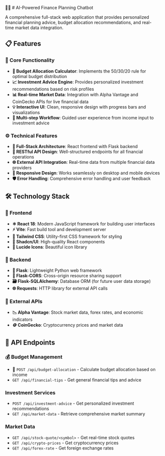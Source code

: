 🤖💸 # AI-Powered Finance Planning Chatbot

A comprehensive full-stack web application that provides personalized financial planning advice, budget allocation recommendations, and real-time market data integration.

## 📋 Features

### 🧠 Core Functionality
- **🧮 Budget Allocation Calculator**: Implements the 50/30/20 rule for optimal budget distribution
- **📈 Investment Advice Engine**: Provides personalized investment recommendations based on risk profiles
- **📊 Real-time Market Data**: Integration with Alpha Vantage and CoinGecko APIs for live financial data
- **💡 Interactive UI**: Clean, responsive design with progress bars and visualizations
- **🧭 Multi-step Workflow**: Guided user experience from income input to investment advice

### ⚙️ Technical Features
- **🧱 Full-Stack Architecture**: React frontend with Flask backend
- **🔗 RESTful API Design**: Well-structured endpoints for all financial operations
- **🌐 External API Integration**: Real-time data from multiple financial data providers
- **📱 Responsive Design**: Works seamlessly on desktop and mobile devices
- **🛡️ Error Handling**: Comprehensive error handling and user feedback

## 🛠 Technology Stack

### 🎨 Frontend
- **⚛️ React 18**: Modern JavaScript framework for building user interfaces
- **⚡ Vite**: Fast build tool and development server
- **🎨 Tailwind CSS**: Utility-first CSS framework for styling
- **🧩 Shadcn/UI**: High-quality React components
- **🔔 Lucide Icons**: Beautiful icon library

### 🐍 Backend
- **🧪 Flask**: Lightweight Python web framework
- **🔄 Flask-CORS**: Cross-origin resource sharing support
- **🗃️ Flask-SQLAlchemy**: Database ORM (for future user data storage)
- **🌐 Requests**: HTTP library for external API calls

### 📡 External APIs
- **📉 Alpha Vantage**: Stock market data, forex rates, and economic indicators
- **🪙 CoinGecko**: Cryptocurrency prices and market data

## 🔧 API Endpoints

### 💰 Budget Management
- 🧾 `POST /api/budget-allocation` - Calculate budget allocation based on income
- `GET /api/financial-tips` - Get general financial tips and advice

### Investment Services
- `POST /api/investment-advice` - Get personalized investment recommendations
- `GET /api/market-data` - Retrieve comprehensive market summary

### Market Data
- `GET /api/stock-quote/<symbol>` - Get real-time stock quotes
- `GET /api/crypto-prices` - Get cryptocurrency prices
- `GET /api/forex-rate` - Get foreign exchange rates

